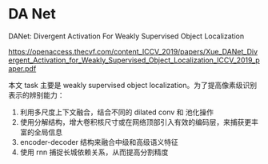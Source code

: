 # DA Net

DANet: Divergent Activation For Weakly Supervised Object Localization

https://openaccess.thecvf.com/content_ICCV_2019/papers/Xue_DANet_Divergent_Activation_for_Weakly_Supervised_Object_Localization_ICCV_2019_paper.pdf

本文 task 主要是 weakly supervised object localization。为了提高像素级识别表示的辨别能力：
1. 利用多尺度上下文融合，结合不同的 dilated conv 和 池化操作
2. 使用分解结构，增大卷积核尺寸或在网络顶部引入有效的编码层，来捕获更丰富的全局信息
3. encoder-decoder 结构来融合中级和高级语义特征
4. 使用 rnn 捕捉长城依赖关系，从而提高分割精度




